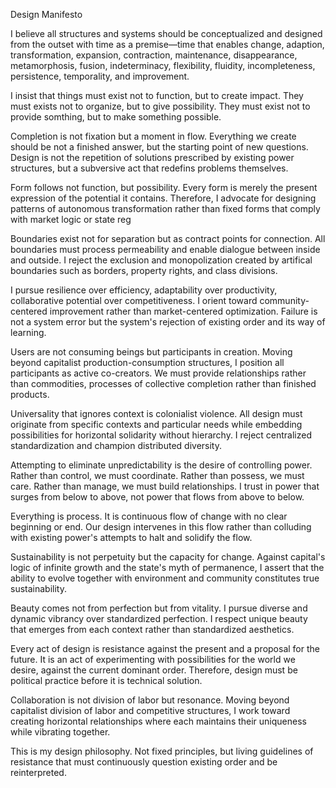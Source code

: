 Design Manifesto

I believe all structures and systems should be conceptualized and designed from the outset with time as a premise—time that enables change, adaption, transformation, expansion, contraction, maintenance, disappearance, metamorphosis, fusion, indeterminacy, flexibility, fluidity, incompleteness, persistence, temporality, and improvement.

I insist that things must exist not to function, but to create impact. They must exists not to organize, but to give possibility. They must exist not to provide somthing, but to make something possible.

Completion is not fixation but a moment in flow. Everything we create should be not a finished answer, but the starting point of new questions. Design is not the repetition of solutions prescribed by existing power structures, but a subversive act that redefins problems themselves.

Form follows not function, but possibility. Every form is merely the present expression of the potential it contains. Therefore, I advocate for designing patterns of autonomous transformation rather than fixed forms that comply with market logic or state reg

Boundaries exist not for separation but as contract points for connection. All boundaries must process permeability and enable dialogue between inside and outside. I reject the exclusion and monopolization created by artifical boundaries such as borders, property rights, and class divisions.

I pursue resilience over efficiency, adaptability over productivity, collaborative potential over competitiveness. I orient toward community-centered improvement rather than market-centered optimization. Failure is not a system error but the system's rejection of existing order and its way of learning.

Users are not consuming beings but participants in creation. Moving beyond capitalist production-consumption structures, I position all participants as active co-creators. We must provide relationships rather than commodities, processes of collective completion rather than finished products.

Universality that ignores context is colonialist violence. All design must originate from specific contexts and particular needs while embedding possibilities for horizontal solidarity without hierarchy. I reject centralized standardization and champion distributed diversity.

Attempting to eliminate unpredictability is the desire of controlling power. Rather than control, we must coordinate. Rather than possess, we must care. Rather than manage, we must build relationships. I trust in power that surges from below to above, not power that flows from above to below.

Everything is process. It is continuous flow of change with no clear beginning or end. Our design intervenes in this flow rather than colluding with existing power's attempts to halt and solidify the flow.

Sustainability is not perpetuity but the capacity for change. Against capital's logic of infinite growth and the state's myth of permanence, I assert that the ability to evolve together with environment and community constitutes true sustainability.

Beauty comes not from perfection but from vitality. I pursue diverse and dynamic vibrancy over standardized perfection. I respect unique beauty that emerges from each context rather than standardized aesthetics.

Every act of design is resistance against the present and a proposal for the future. It is an act of experimenting with possibilities for the world we desire, against the current dominant order. Therefore, design must be political practice before it is technical solution.

Collaboration is not division of labor but resonance. Moving beyond capitalist division of labor and competitive structures, I work toward creating horizontal relationships where each maintains their uniqueness while vibrating together.

This is my design philosophy. Not fixed principles, but living guidelines of resistance that must continuously question existing order and be reinterpreted.
